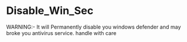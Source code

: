 # Disable_Win_Sec
WARNING:- It will Permanently disable you windows defender and may broke you antivirus service. handle with care
